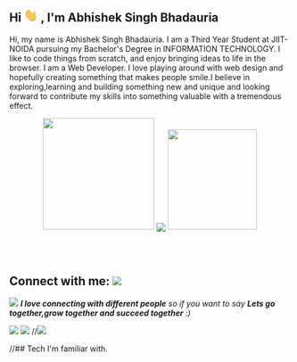 <h2> Hi <img src="https://raw.githubusercontent.com/ABSphreak/ABSphreak/master/gifs/Hi.gif" width="25px"> , I'm Abhishek Singh Bhadauria</h2>


Hi, my name is Abhishek Singh Bhadauria. I am a Third Year Student at JIIT-NOIDA pursuing my Bachelor's Degree in INFORMATION TECHNOLOGY. I like to code things from scratch, and enjoy bringing ideas to life in the browser. I am a Web Developer. I love playing around with web design and hopefully creating something that makes people smile.I believe in exploring,learning and building something new and unique and looking forward to contribute my skills into something valuable with a tremendous effect.





<p align="center">
  <a>
   <img height="200" width="200" src="https://octodex.github.com/images/Fintechtocat.png">
   <img align="center" src="https://github-readme-streak-stats.herokuapp.com?user=mohit200008&theme=highcontrast"/>
   <img height="180" width="160" src="https://octodex.github.com/images/inspectocat.jpg">
</p>

## Connect with me: <img src="https://user-images.githubusercontent.com/53649201/99296951-8ef68900-286d-11eb-9bf3-fdb6cf13b585.gif" height="32px" style="padding-top: 50px;">
<img src="https://media.giphy.com/media/1gWjDmsPvOA4NjXTbh/giphy.gif" width="60"> <em><b>I love connecting with different people</b> so if you want to say <b>Lets go together,grow together and succeed together</b> :)</em>

[<img src="https://img.icons8.com/bubbles/50/000000/linkedin.png"/>](https://www.linkedin.com/in/abhishek-singh-bhadauria-9297b9220/)
[<img src="https://img.icons8.com/bubbles/50/000000/instagram-new.png"/>](https://www.instagram.com/abhish1bhadauria/?hl=en)
//[<img src="https://img.icons8.com/bubbles/50/000000/twitter.png"/>]()
<br />


//## Tech I'm familiar with.
